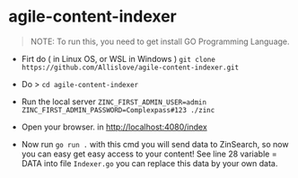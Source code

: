 # agile-content-indexer

> NOTE: To run this, you need to get install GO Programming Language.

- Firt do ( in Linux OS, or WSL in Windows )
    ```git clone https://github.com/Allislove/agile-content-indexer.git ```

- Do > ``` cd agile-content-indexer ```
- Run the local server ``` ZINC_FIRST_ADMIN_USER=admin ZINC_FIRST_ADMIN_PASSWORD=Complexpass#123 ./zinc ```

- Open your browser. in <http://localhost:4080/index>

- Now run ``` go run . ``` with this cmd you will send data to ZinSearch, so now you can easy get easy access to your content!  See line 28 variable = DATA into file ``` Indexer.go ``` you can replace this data by your own data.
